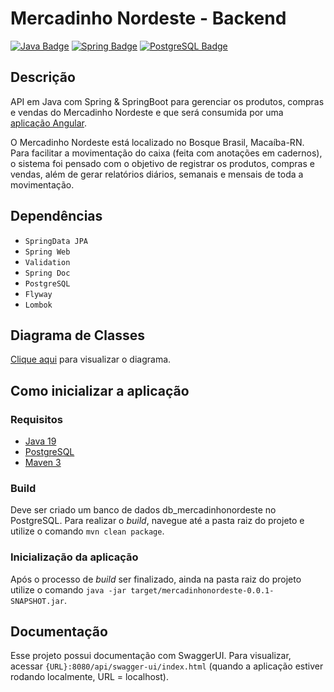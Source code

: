 # Mercadinho Nordeste - Backend
[![Java Badge](https://img.shields.io/badge/Java-ED8B00?style=for-the-badge&logo=openjdk&logoColor=white)](https://www.java.com/)
[![Spring Badge](https://img.shields.io/badge/Spring-6DB33F?style=for-the-badge&logo=spring&logoColor=white)](https://spring.io/)
[![PostgreSQL Badge](https://img.shields.io/badge/PostgreSQL-316192?style=for-the-badge&logo=postgresql&logoColor=white)](https://www.postgresql.org/)

## Descrição
API em Java com Spring & SpringBoot para gerenciar os produtos, compras e vendas do Mercadinho Nordeste e que será consumida por uma [aplicação Angular](https://github.com/marcosdinei/mercadinho-nordeste-frontend).

O Mercadinho Nordeste está localizado no Bosque Brasil, Macaíba-RN. Para facilitar a movimentação do caixa (feita com anotações em cadernos), o sistema foi pensado com o objetivo de registrar os produtos, compras e vendas, além de gerar relatórios diários, semanais e mensais de toda a movimentação.

## Dependências
- ``SpringData JPA``
- ``Spring Web``
- ``Validation``
- ``Spring Doc``
- ``PostgreSQL``
- ``Flyway``
- ``Lombok``

## Diagrama de Classes
[Clique aqui](https://lucid.app/lucidchart/b226f064-d01c-4728-a9ab-161c867ebfa0/edit?viewport_loc=-243%2C58%2C2476%2C1216%2C0_0&invitationId=inv_3502613d-7d40-42fc-a0e9-3c0a8f9a143c) para visualizar o diagrama.

## Como inicializar a aplicação
### Requisitos
- [Java 19](https://www.oracle.com/java/technologies/javase/jdk19-archive-downloads.html)
- [PostgreSQL](https://www.postgresql.org/download/)
- [Maven 3](https://maven.apache.org/download.cgi)

### Build
Deve ser criado um banco de dados db_mercadinhonordeste no PostgreSQL. Para realizar o _build_, navegue até a pasta raiz do projeto e utilize o comando ``mvn clean package``.

### Inicialização da aplicação
Após o processo de _build_ ser finalizado, ainda na pasta raiz do projeto utilize o comando ``java -jar target/mercadinhonordeste-0.0.1-SNAPSHOT.jar``.

## Documentação
Esse projeto possui documentação com SwaggerUI. Para visualizar, acessar ``{URL}:8080/api/swagger-ui/index.html`` (quando a aplicação estiver rodando localmente, URL = localhost).
